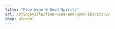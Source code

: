 ```yaml
---
title: "Fine Wine & Good Spirits"
url: /bridgeville/fine-wine-and-good-spirits-2/
shop: alcohol
---
```

